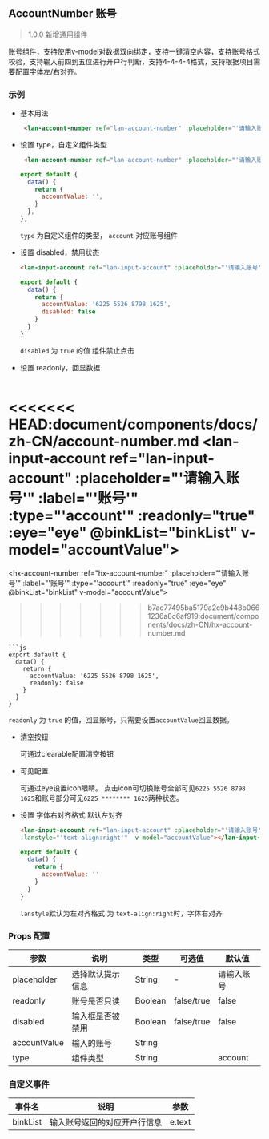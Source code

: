 ## AccountNumber 账号

> 1.0.0 新增通用组件

账号组件，支持使用v-model对数据双向绑定，支持一键清空内容，支持账号格式校验，支持输入前四到五位进行开户行判断，支持4-4-4-4格式，支持根据项目需要配置字体左/右对齐。

### 示例

- 基本用法

  ```html
   <lan-account-number ref="lan-account-number" :placeholder="'请输入账号'" :label="'账号'" :type="'account'" @binkList="binkList" v-model="accountValue"></lan-account-number>
  ```


- 设置 type，自定义组件类型

  ```html
   <lan-account-number ref="lan-account-number" :placeholder="'请输入账号'" :label="'账号'" :type="'account'" @binkList="binkList" v-model="accountValue"></lan-account-number>
  ```
  ```js
  export default {
    data() {
      return {
        accountValue: '',
      }
    },
  },
  ```

  `type` 为自定义组件的类型， `account` 对应账号组件

- 设置 disabled，禁用状态

  ```html
  <lan-input-account ref="lan-input-account" :placeholder="'请输入账号'" :label="'账号'" :type="'account'" :disabled="true" @binkList="binkList" v-model="accountValue"></lan-input-account>
  ```
  ```js
  export default {
    data() {
      return {
        accountValue: '6225 5526 8798 1625',
        disabled: false
      }
    }
  }
  ```

  `disabled` 为 `true` 的值 组件禁止点击

- 设置 readonly，回显数据

  ```html
<<<<<<< HEAD:document/components/docs/zh-CN/account-number.md
  <lan-input-account ref="lan-input-account" :placeholder="'请输入账号'" :label="'账号'" :type="'account'" :readonly="true" :eye="eye" @binkList="binkList" v-model="accountValue"></lan-input-account>
=======
  <hx-account-number ref="hx-account-number" :placeholder="'请输入账号'" :label="'账号'" :type="'account'" :readonly="true" :eye="eye" @binkList="binkList" v-model="accountValue"></hx-account-number>
>>>>>>> b7ae77495ba5179a2c9b448b0661236a8c6af919:document/components/docs/zh-CN/hx-account-number.md
  ```
  ```js
  export default {
    data() {
      return {
        accountValue: '6225 5526 8798 1625',
        readonly: false
      }
    }
  }
  ```

  `readonly` 为 `true` 的值，回显账号，只需要设置`accountValue`回显数据。

- 清空按钮

  可通过clearable配置清空按钮

- 可见配置

  可通过eye设置icon眼睛。
  点击icon可切换账号全部可见`6225 5526 8798 1625`和账号部分可见`6225 ******** 1625`两种状态。

- 设置 字体右对齐格式 默认左对齐

  ```html
  <lan-input-account ref="lan-input-account" :placeholder="'请输入账号'" :label="'账号'" :type="'account'" @binkList="binkList" 
  :lanstyle="'text-align:right'"  v-model="accountValue"></lan-input-account>
  ```
  ```js
  export default {
    data() {
      return {
        accountValue: ''  
      }
    }
  }
  ```
    `lanstyle`默认为左对齐格式 为 `text-align:right`时，字体右对齐 
### Props 配置

| 参数 | 说明 | 类型 | 可选值 | 默认值 |
| - | - | - | - | - |
| placeholder | 选择默认提示信息 | String | - | 请输入账号 |
| readonly | 账号是否只读 | Boolean | false/true | false |
| disabled | 输入框是否被禁用 | Boolean | false/true | false |
| accountValue | 输入的账号 | String |  |  |
| type | 组件类型 | String |  | account |

### 自定义事件

| 事件名 | 说明 | 参数 |
| - | - | - |
| binkList | 输入账号返回的对应开户行信息 | e.text|